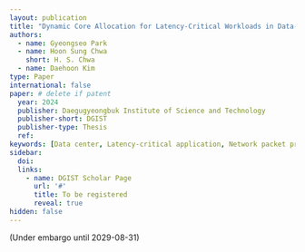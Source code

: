 ```yaml
---
layout: publication
title: "Dynamic Core Allocation for Latency-Critical Workloads in Data-Center Servers"
authors:
  - name: Gyeongseo Park
  - name: Hoon Sung Chwa
    short: H. S. Chwa
  - name: Daehoon Kim
type: Paper
international: false
paper: # delete if patent
  year: 2024
  publisher: Daegugyeongbuk Institute of Science and Technology
  publisher-short: DGIST
  publisher-type: Thesis
  ref: 
keywords: [Data center, Latency-critical application, Network packet processing, Dynamic core allocation]
sidebar:
  doi: 
  links: 
    - name: DGIST Scholar Page
      url: '#'
      title: To be registered
      reveal: true
hidden: false
---
```


(Under embargo until 2029-08-31)